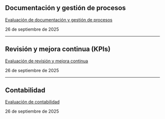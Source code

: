 ## Documentación y gestión de procesos

[Evaluación de documentación y gestión de procesos](KPIs%20de%20gesti%C3%B3n%2026cef3cec24180f09725f816152821fb/Evaluaci%C3%B3n%20de%20documentaci%C3%B3n%20y%20gesti%C3%B3n%20de%20procesos%2026cef3cec2418056a21df8c20896665a.md)

26 de septiembre de 2025 

---

## Revisión y mejora continua (KPIs)

[Evaluación de revisión y mejora continua](KPIs%20de%20gesti%C3%B3n%2026cef3cec24180f09725f816152821fb/Evaluaci%C3%B3n%20de%20revisi%C3%B3n%20y%20mejora%20continua%2026cef3cec241803e8e73fce490dc4fcf.md)

26 de septiembre de 2025 

---

## Contabilidad

[Evaluación de contabilidad](KPIs%20de%20gesti%C3%B3n%2026cef3cec24180f09725f816152821fb/Evaluaci%C3%B3n%20de%20contabilidad%2026cef3cec24180ee9915db3df4ecd3b4.md)

26 de septiembre de 2025